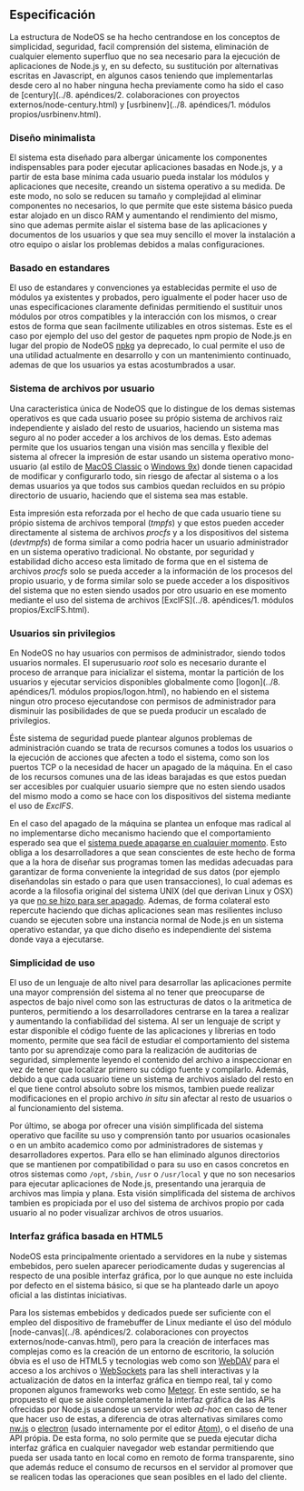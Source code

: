 ## Especificación

La estructura de NodeOS se ha hecho centrandose en los conceptos de simplicidad,
seguridad, facil comprensión del sistema, eliminación de cualquier elemento
superfluo que no sea necesario para la ejecución de aplicaciones de Node.js y,
en su defecto, su sustitución por alternativas escritas en Javascript, en
algunos casos teniendo que implementarlas desde cero al no haber ninguna hecha
previamente como ha sido el caso de
[century](../8. apéndices/2. colaboraciones con proyectos externos/node-century.html)
y [usrbinenv](../8. apéndices/1. módulos propios/usrbinenv.html).

### Diseño minimalista

El sistema esta diseñado para albergar únicamente los componentes indispensables
para poder ejecutar aplicaciones basadas en Node.js, y a partir de esta base
mínima cada usuario pueda instalar los módulos y aplicaciones que necesite,
creando un sistema operativo a su medida. De este modo, no solo se reducen su
tamaño y complejidad al eliminar componentes no necesarios, lo que permite que
este sistema básico pueda estar alojado en un disco RAM y aumentando el
rendimiento del mismo, sino que ademas permite aislar el sistema base de las
aplicaciones y documentos de los usuarios y que sea muy sencillo el mover la
instalación a otro equipo o aislar los problemas debidos a malas configuraciones.

### Basado en estandares

El uso de estandares y convenciones ya establecidas permite el uso de módulos
ya existentes y probados, pero igualmente el poder hacer uso de unas
especificaciones claramente definidas permitiendo el sustituir unos módulos por
otros compatibles y la interacción con los mismos, o crear estos de forma que
sean facilmente utilizables en otros sistemas. Este es el caso por ejemplo del
uso del gestor de paquetes npm propio de Node.js en lugar del propio de NodeOS
[npkg](http://npkg.org) ya deprecado, lo cual permite el uso de una utilidad
actualmente en desarrollo y con un mantenimiento continuado, ademas de que los
usuarios ya estas acostumbrados a usar.

### Sistema de archivos por usuario

Una caracteristica única de NodeOS que lo distingue de los demas sistemas
operativos es que cada usuario posee su própio sistema de archivos raiz
independiente y aislado del resto de usuarios, haciendo un sistema mas seguro al
no poder acceder a los archivos de los demas. Esto ademas permite que los
usuarios tengan una visión mas sencilla y flexible del sistema al ofrecer la
impresión de estar usando un sistema operativo mono-usuario (al estilo de
[MacOS Classic](https://es.wikipedia.org/wiki/Historia_de_Mac_OS) o
[Windows 9x](https://es.wikipedia.org/wiki/Windows_9x)) donde tienen capacidad
de modificar y configurarlo todo, sin riesgo de afectar al sistema o a los demas
usuarios ya que todos sus cambios quedan recluidos en su própio directorio de
usuario, haciendo que el sistema sea mas estable.

Esta impresión esta reforzada por el hecho de que cada usuario tiene su própio
sistema de archivos temporal (*tmpfs*) y que estos pueden acceder directamente
al sistema de archivos *procfs* y a los dispositivos del sistema (*devtmpfs*) de
forma similar a como podria hacer un usuario administrador en un sistema
operativo tradicional. No obstante, por seguridad y estabilidad dicho acceso
esta limitado de forma que en el sistema de archivos *procfs* solo se pueda
acceder a la información de los procesos del propio usuario, y de forma similar
solo se puede acceder a los dispositivos del sistema que no esten siendo usados
por otro usuario en ese momento mediante el uso del sistema de archivos
[ExclFS](../8. apéndices/1. módulos propios/ExclFS.html).

### Usuarios sin privilegios

En NodeOS no hay usuarios con permisos de administrador, siendo todos usuarios
normales. El superusuario *root* solo es necesario durante el proceso de
arranque para inicializar el sistema, montar la partición de los usuarios y
ejecutar servicios disponibles globalmente como
[logon](../8. apéndices/1. módulos propios/logon.html), no habiendo en el
sistema ningun otro proceso ejecutandose con permisos de administrador para
disminuir las posibilidades de que se pueda producir un escalado de privilegios.

Éste sistema de seguridad puede plantear algunos problemas de administración
cuando se trata de recursos comunes a todos los usuarios o la ejecución de
acciones que afecten a todo el sistema, como son los puertos TCP o la necesidad
de hacer un apagado de la máquina. En el caso de los recursos comunes una de las
ideas barajadas es que estos puedan ser accesibles por cualquier usuario siempre
que no esten siendo usados del mismo modo a como se hace con los dispositivos
del sistema mediante el uso de *ExclFS*.

En el caso del apagado de la máquina se plantea un enfoque mas radical al no
implementarse dicho mecanismo haciendo que el comportamiento esperado sea que el
[sistema puede apagarse en cualquier momento](https://github.com/NodeOS/NodeOS/issues/71).
Esto obliga a los desarrolladores a que sean conscientes de este hecho de forma
que a la hora de diseñar sus programas tomen las medidas adecuadas para
garantizar de forma conveniente la integridad de sus datos (por ejemplo
diseñandolas sin estado o para que usen transacciones), lo cual ademas es acorde
a la filosofia original del sistema UNIX (del que derivan Linux y OSX) ya que
[no se hizo para ser apagado](http://www.tldp.org/LDP/intro-linux/html/sect_04_02.html#sect_04_02_06).
Ademas, de forma colateral esto repercute haciendo que dichas aplicaciones sean
mas resilientes incluso cuando se ejecuten sobre una instancia normal de Node.js
en un sistema operativo estandar, ya que dicho diseño es independiente del
sistema donde vaya a ejecutarse.

### Simplicidad de uso

El uso de un lenguaje de alto nivel para desarrollar las aplicaciones permite
una mayor comprensión del sistema al no tener que preocuparse de aspectos de
bajo nivel como son las estructuras de datos o la aritmetica de punteros,
permitiendo a los desarrolladores centrarse en la tarea a realizar y aumentando
la confiabilidad del sistema. Al ser un lenguaje de script y estar disponible el
código fuente de las aplicaciones y librerias en todo momento, permite que sea
fácil de estudiar el comportamiento del sistema tanto por su aprendizaje como
para la realización de auditorias de seguridad, simplemente leyendo el contenido
del archivo a inspeccionar en vez de tener que localizar primero su código
fuente y compilarlo. Además, debido a que cada usuario tiene un sistema de
archivos aislado del resto en el que tiene control absoluto sobre los mismos,
tambien puede realizar modificaciones en el propio archivo *in situ* sin afectar
al resto de usuarios o al funcionamiento del sistema.

Por último, se aboga por ofrecer una visión simplificada del sistema operativo
que facilite su uso y comprensión tanto por usuarios ocasionales o en un ambito
academico como por administradores de sistemas y desarrolladores expertos. Para
ello se han eliminado algunos directorios que se mantienen por compatibilidad o
para su uso en casos concretos en otros sistemas como `/opt`, `/sbin`, `/usr` o
`/usr/local` y que no son necesarios para ejecutar aplicaciones de Node.js,
presentando una jerarquia de archivos mas limpia y plana. Esta visión
simplificada del sistema de archivos tambien es propiciada por el uso del
sistema de archivos propio por cada usuario al no poder visualizar archivos de
otros usuarios.

### Interfaz gráfica basada en HTML5

NodeOS esta principalmente orientado a servidores en la nube y sistemas
embebidos, pero suelen aparecer periodicamente dudas y sugerencias al respecto
de una posible interfaz gráfica, por lo que aunque no este incluida por defecto
en el sistema básico, si que se ha planteado darle un apoyo oficial a las
distintas iniciativas.

Para los sistemas embebidos y dedicados puede ser suficiente con el empleo del
dispositivo de framebuffer de Linux mediante el úso del módulo
[node-canvas](../8. apéndices/2. colaboraciones con proyectos externos/node-canvas.html),
pero para la creación de interfaces mas complejas como es la creación de un
entorno de escritorio, la solución óbvia es el uso de HTML5 y tecnologias web
como son [WebDAV](http://www.webdav.org) para el acceso a los archivos o
[WebSockets](https://tools.ietf.org/html/rfc6455) para las shell interactivas y
la actualización de datos en la interfaz gráfica en tiempo real, tal y como
proponen algunos frameworks web como [Meteor](https://www.meteor.com). En este
sentido, se ha propuesto el que se aisle completamente la interfaz gráfica de
las APIs ofrecidas por Node.js usandose un servidor web *ad-hoc* en caso de
tener que hacer uso de estas, a diferencia de otras alternativas similares como
[nw.js](http://nwjs.io) o [electron](http://electron.atom.io) (usado internamente
por el editor [Atom](https://atom.io)), o el diseño de una API própia. De esta forma, no solo
permite que se pueda ejecutar dicha interfaz gráfica en cualquier navegador web
estandar permitiendo que pueda ser usada tanto en local como en remoto de forma
transparente, sino que además reduce el consumo de recursos en el servidor al
promover que se realicen todas las operaciones que sean posibles en el lado del
cliente.
